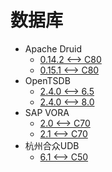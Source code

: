 <!-- ignore -->

# 数据库

* Apache Druid
  * [0.14.2 <--> C80](apache_druid_0.14.2.md)
  * [0.15.1 <--> C80](apache_druid_0.15.1.md)
* OpenTSDB
  * [2.4.0 <--> 6.5](OpenTSDB_2.4.0.md)
  * [2.4.0 <--> 8.0](OpenTSDB_2.4.0.md)
* SAP VORA
  * [2.0 <--> C70](SAP_VORA.md)
  * [2.1 <--> C70](SAP_VORA.md)
* 杭州合众UDB
  * [6.1 <--> C50](杭州合众UDB.md)
